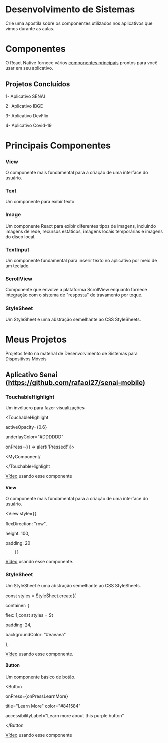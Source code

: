 # Desenvolvimento de Sistemas

Crie uma apostila sobre os componentes utilizados nos aplicativos que vimos durante as aulas.


# Componentes 

O React Native fornece vários [componentes principais](https://reactnative.dev/docs/intro-react-native-components) prontos para você usar em seu aplicativo.

## Projetos Concluídos 
1- Aplicativo SENAI

2- Aplicativo IBGE 

3- Aplicativo DevFlix 

4- Aplicativo Covid-19



# Principais Componentes

### View
O componente mais fundamental para a criação de uma interface do usuário.
### Text
Um componente para exibir texto
### Image
Um componente React para exibir diferentes tipos de imagens, incluindo imagens de rede, recursos estáticos, imagens locais temporárias e imagens do disco local.
### TextInput
Um componente fundamental para inserir texto no aplicativo por meio de um teclado.
### ScrollView
Componente que envolve a plataforma ScrollView enquanto fornece integração com o sistema de "resposta" de travamento por toque.
### StyleSheet
Um StyleSheet é uma abstração semelhante ao CSS StyleSheets.
# Meus Projetos

Projetos feito na material de Desenvolvimento de Sistemas para Dispositivos Móveis
## Aplicativo Senai (https://github.com/rafaoi27/senai-mobile)
### TouchableHighlight
 Um invólucro para fazer visualizações

<TouchableHighlight

activeOpacity={0.6} 

underlayColor="#DDDDDD" 

onPress={() => alert('Pressed!')}> 

<MyComponent/

</TouchableHighlight

[Vídeo](https://www.youtube.com/watch?v=d-3JeS9lNHI) usando esse componente 

#### View
O componente mais fundamental para a criação de uma interface do usuário.

<View
style={{
      
flexDirection: "row",
        
height: 100,
        
padding: 20
        
        }}
     
 >
    
   [Vídeo](https://www.youtube.com/watch?v=Q7gT462aBU0) usando esse componente.
### StyleSheet

Um StyleSheet é uma abstração semelhante ao CSS StyleSheets.


const styles = StyleSheet.create({

container: {
  
flex: 1,const styles = St
    
padding: 24,
    
backgroundColor: "#eaeaea"
    
},
  
[Vídeo](https://www.youtube.com/watch?v=R3S8DEzEn6s) usando esse componente.

#### Button

Um componente básico de botão.

<Button 

onPress={onPressLearnMore}  

title="Learn More"  color="#841584"  

accessibilityLabel="Learn more about this purple button"

</Button


[Vídeo](https://www.youtube.com/watch?v=mywZdxvz2aU) usando esse componente
